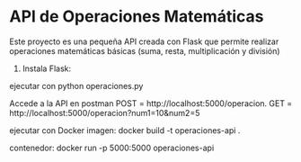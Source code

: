 # API de Operaciones Matemáticas

Este proyecto es una pequeña API creada con Flask que permite realizar operaciones matemáticas básicas (suma, resta, multiplicación y división) 

1. Instala Flask:

ejecutar con python operaciones.py

Accede a la API en postman
POST = http://localhost:5000/operacion.
GET = http://localhost:5000/operacion?num1=10&num2=5

ejecutar con Docker
imagen:
docker build -t operaciones-api .

contenedor:
docker run -p 5000:5000 operaciones-api


